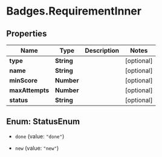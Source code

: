 # Badges.RequirementInner

## Properties

Name | Type | Description | Notes
------------ | ------------- | ------------- | -------------
**type** | **String** |  | [optional] 
**name** | **String** |  | [optional] 
**minScore** | **Number** |  | [optional] 
**maxAttempts** | **Number** |  | [optional] 
**status** | **String** |  | [optional] 



## Enum: StatusEnum


* `done` (value: `"done"`)

* `new` (value: `"new"`)




